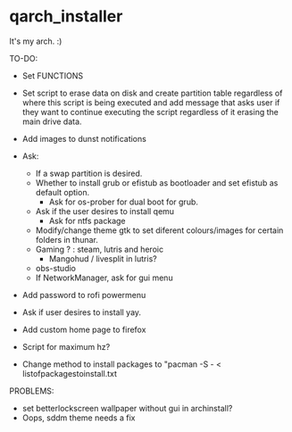 # qarch_installer
It's my arch. :)

TO-DO:

- Set FUNCTIONS
- Set script to erase data on disk and create partition table regardless of where this script is being executed and add message that asks user if they want to continue executing the script regardless of it erasing the main drive data.
- Add images to dunst notifications
- Ask:
    - If a swap partition is desired.
    - Whether to install grub or efistub as bootloader and set efistub as default option.
        - Ask for os-prober for dual boot for grub.
    - Ask if the user desires to install qemu
        - Ask for ntfs package
    - Modify/change theme gtk to set diferent colours/images for certain folders in thunar.
    - Gaming ? : steam, lutris and heroic
        - Mangohud / livesplit in lutris?
    - obs-studio
    - If NetworkManager, ask for gui menu
- Add password to rofi powermenu
- Ask if user desires to install yay.
- Add custom home page to firefox

- Script for maximum hz?
- Change method to install packages to "pacman -S - < listofpackagestoinstall.txt

PROBLEMS:
- set betterlockscreen wallpaper without gui in archinstall?
- Oops, sddm theme needs a fix
